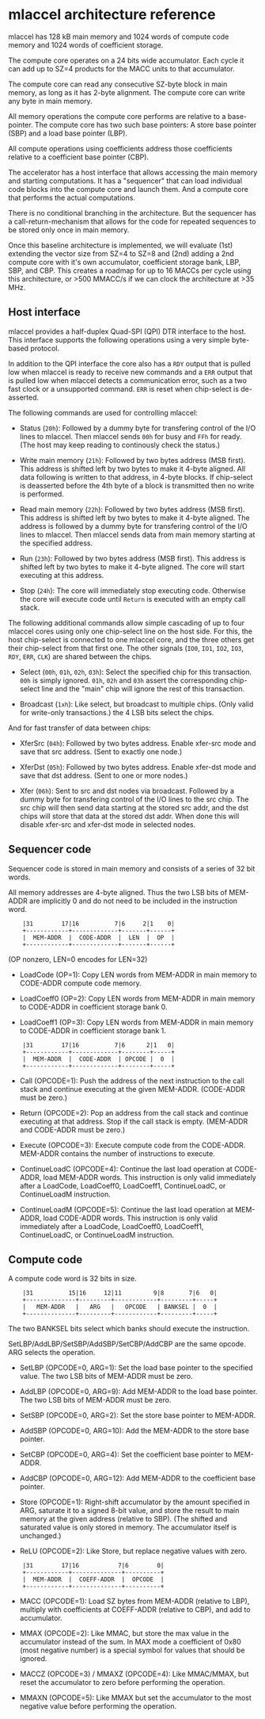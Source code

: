 mlaccel architecture reference
==============================

mlaccel has 128 kB main memory and 1024 words of compute code memory and
1024 words of coefficient storage.

The compute core operates on a 24 bits wide accumulator. Each cycle it can
add up to SZ=4 products for the MACC units to that accumulator.

The compute core can read any consecutive SZ-byte block in main memory, as long
as it has 2-byte alignment. The compute core can write any byte in main memory.

All memory operations the compute core performs are relative to a base-pointer.
The compute core has two such base pointers: A store base pointer (SBP) and a
load base pointer (LBP).

All compute operations using coefficients address those coefficients relative
to a coefficient base pointer (CBP).

The accelerator has a host interface that allows accessing the main memory and
starting computations. It has a "sequencer" that can load individual code
blocks into the compute core and launch them. And a compute core that performs
the actual computations.

There is no conditional branching in the architecture. But the sequencer has
a call-return-mechanism that allows for the code for repeated sequences to be
stored only once in main memory.

Once this baseline architecture is implemented, we will evaluate (1st) extending
the vector size from SZ=4 to SZ=8 and (2nd) adding a 2nd compute core with it's own
accumulator, coefficient storage bank, LBP, SBP, and CBP. This creates a
roadmap for up to 16 MACCs per cycle using this architecture, or >500 MMACC/s
if we can clock the architecture at >35 MHz.


Host interface
-------------

mlaccel provides a half-duplex Quad-SPI (QPI) DTR interface to the host. This
interface supports the following operations using a very simple byte-based
protocol.

In addition to the QPI interface the core also has a `RDY` output that is
pulled low when mlaccel is ready to receive new commands and a `ERR` output
that is pulled low when mlaccel detects a communication error, such as a two
fast clock or a unsupported command. `ERR` is reset when chip-select is de-asserted.

The following commands are used for controlling mlaccel:

- Status (`20h`): Followed by a dummy byte for transfering control of the I/O
lines to mlaccel. Then mlaccel sends `00h` for busy and `FFh` for ready. (The
host may keep reading to continously check the status.)

- Write main memory (`21h`): Followed by two bytes address (MSB first). This
address is shifted left by two bytes to make it 4-byte aligned. All data following
is written to that address, in 4-byte blocks. If chip-select is deasserted before
the 4th byte of a block is transmitted then no write is performed.

- Read main memory (`22h`): Followed by two bytes address (MSB first). This
address is shifted left by two bytes to make it 4-byte aligned. The address
is followed by a dummy byte for transfering control of the I/O lines to
mlaccel. Then mlaccel sends data from main memory starting at the specified
address.

- Run (`23h`): Followed by two bytes address (MSB first). This address is
shifted left by two bytes to make it 4-byte aligned. The core will start
executing at this address.

- Stop (`24h`): The core will immediately stop executing code. Otherwise the
core will execute code until `Return` is executed with an empty call stack.

The following additional commands allow simple cascading of up to four mlaccel
cores using only one chip-select line on the host side. For this, the host
chip-select is connected to one mlaccel core, and the three others get their
chip-select from that first one. The other signals (`IO0`, `IO1`, `IO2`,
`IO3`, `RDY`, `ERR`, `CLK`) are shared between the chips.

- Select (`00h`, `01h`, `02h`, `03h`): Select the specified chip for this
transaction. `00h` is simply ignored. `01h`, `02h` and `03h` assert the
corresponding chip-select line and the "main" chip will ignore the rest
of this transaction.

- Broadcast (`1xh`): Like select, but broadcast to multiple chips. (Only
valid for write-only transactions.) the 4 LSB bits select the chips.

And for fast transfer of data between chips:

- XferSrc (`04h`): Followed by two bytes address. Enable xfer-src mode and
save that src address. (Sent to exactly one node.)

- XferDst (`05h`): Followed by two bytes address. Enable xfer-dst mode and
save that dst address. (Sent to one or more nodes.)

- Xfer (`06h`): Sent to src and dst nodes via broadcast. Followed by a dummy
byte for transfering control of the I/O lines to the src chip. The src chip
will then send data starting at the stored src addr, and the dst chips will
store that data at the stored dst addr. When done this will disable xfer-src
and xfer-dst mode in selected nodes.


Sequencer code
--------------

Sequencer code is stored in main memory and consists of a series of 32 bit words.

All memory addresses are 4-byte aligned. Thus the two LSB bits of MEM-ADDR
are implicitly 0 and do not need to be included in the instruction word.

```
    |31        17|16          7|6     2|1    0|
    +------------+-------------+-------+------+
    |  MEM-ADDR  |  CODE-ADDR  |  LEN  |  OP  |
    +------------+-------------+-------+------+
```

(OP nonzero, LEN=0 encodes for LEN=32)

- LoadCode (OP=1): Copy LEN words from MEM-ADDR in main memory to CODE-ADDR
compute code memory.

- LoadCoeff0 (OP=2): Copy LEN words from MEM-ADDR in main memory to
CODE-ADDR in coefficient storage bank 0.

- LoadCoeff1 (OP=3): Copy LEN words from MEM-ADDR in main memory to
CODE-ADDR in coefficient storage bank 1.

```
    |31        17|16          7|6      2|1   0|
    +------------+-------------+--------+-----+
    |  MEM-ADDR  |  CODE-ADDR  | OPCODE |  0  |
    +------------+-------------+--------+-----+
```

- Call (OPCODE=1): Push the address of the next instruction to the call stack and continue
executing at the given MEM-ADDR. (CODE-ADDR must be zero.)

- Return (OPCODE=2): Pop an address from the call stack and continue executing at that
address. Stop if the call stack is empty. (MEM-ADDR and CODE-ADDR must be zero.)

- Execute (OPCODE=3): Execute compute code from the CODE-ADDR. MEM-ADDR contains the number
of instructions to execute.

- ContinueLoadC (OPCODE=4): Continue the last load operation at CODE-ADDR, load MEM-ADDR words.
This instruction is only valid immediately after a LoadCode, LoadCoeff0, LoadCoeff1, ContinueLoadC, or ContinueLoadM instruction.

- ContinueLoadM (OPCODE=5): Continue the last load operation at MEM-ADDR, load CODE-ADDR words.
This instruction is only valid immediately after a LoadCode, LoadCoeff0, LoadCoeff1, ContinueLoadC, or ContinueLoadM instruction.


Compute code
------------

A compute code word is 32 bits in size.

```
    |31          15|16     12|11         9|8       7|6   0|
    +--------------+---------+------------+---------+-----+
    |   MEM-ADDR   |   ARG   |   OPCODE   | BANKSEL |  0  |
    +--------------+---------+------------+---------+-----+
```

The two BANKSEL bits select which banks should execute the instruction.

SetLBP/AddLBP/SetSBP/AddSBP/SetCBP/AddCBP are the same opcode. ARG selects the operation.

- SetLBP (OPCODE=0, ARG=1): Set the load base pointer to the specified value.
The two LSB bits of MEM-ADDR must be zero.

- AddLBP (OPCODE=0, ARG=9): Add MEM-ADDR to the load base pointer.
The two LSB bits of MEM-ADDR must be zero.

- SetSBP (OPCODE=0, ARG=2): Set the store base pointer to MEM-ADDR.

- AddSBP (OPCODE=0, ARG=10): Add the MEM-ADDR to the store base pointer.

- SetCBP (OPCODE=0, ARG=4): Set the coefficient base pointer to MEM-ADDR.

- AddCBP (OPCODE=0, ARG=12): Add MEM-ADDR to the coefficient base pointer.

- Store (OPCODE=1): Right-shift accumulator by the amount specified in ARG, saturate it to
a signed 8-bit value, and store the result to main memory at the given
address (relative to SBP). (The shifted and saturated value is only stored in
memory. The accumulator itself is unchanged.)

- ReLU (OPCODE=2): Like Store, but replace negative values with zero.

```
    |31        17|16           7|6        0|
    +------------+--------------+----------+
    |  MEM-ADDR  |  COEFF-ADDR  |  OPCODE  |
    +------------+--------------+----------+
```

- MACC (OPCODE=1): Load SZ bytes from MEM-ADDR (relative to LBP), multiply with
coefficients at COEFF-ADDR (relative to CBP), and add to accumulator.

- MMAX (OPCODE=2): Like MMAC, but store the max value in the accumulator instead of the sum.
In MAX mode a coefficient of 0x80 (most negative number) is a special symbol for
values that should be ignored.

- MACCZ (OPCODE=3) / MMAXZ (OPCODE=4): Like MMAC/MMAX, but reset the accumulator to zero before
performing the operation.

- MMAXN (OPCODE=5): Like MMAX but set the accumulator to the most negative value
before performing the operation.
